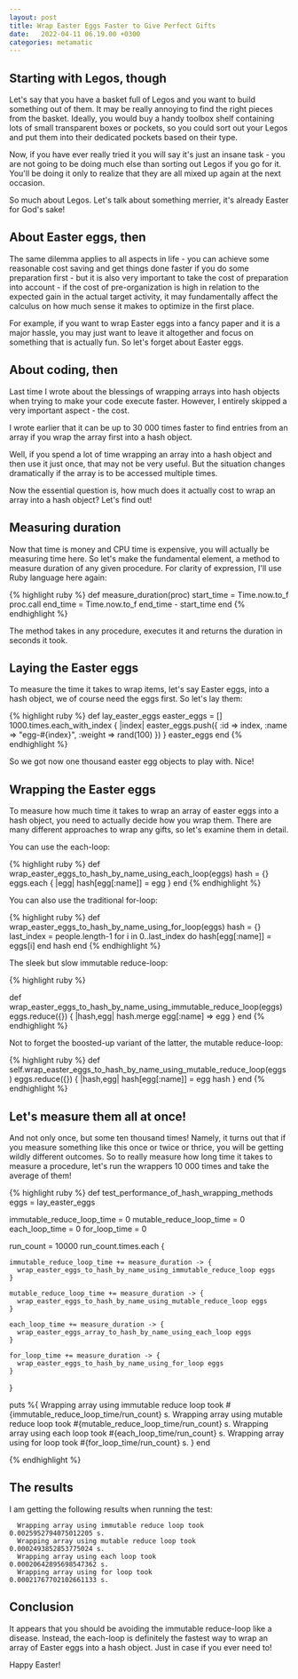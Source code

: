 ```yaml
---
layout: post
title: Wrap Easter Eggs Faster to Give Perfect Gifts 
date:   2022-04-11 06.19.00 +0300
categories: metamatic
---
```


## Starting with Legos, though

Let's say that you have a basket full of Legos and you want to
build something out of them. It may be really annoying to find the right pieces
from the basket. Ideally, you would buy a handy toolbox shelf
containing lots of small transparent boxes or pockets, 
so you could sort out your Legos and put them into their
dedicated pockets based on their type.

Now, if you have ever really tried it you will say it's just
an insane task - you are not going to be doing
much else than sorting out Legos if you go for it. You'll be doing it
only to realize that they are all mixed up again at the next occasion.

So much about Legos. Let's talk about something merrier, 
it's already Easter for God's sake!

## About Easter eggs, then

The same dilemma applies to all aspects in life - 
you can achieve some reasonable cost saving and get things done
faster if you do some preparation first - but it is also very
important to take the cost of preparation into account -
if the cost of pre-organization is high in relation to the expected gain
in the actual target activity, it may fundamentally affect the calculus
on how much sense it makes to optimize in the first place.

For example, if you want to wrap Easter eggs into a fancy paper and it is a
major hassle, you may just want to leave it altogether and focus on something that
is actually fun. So let's forget about Easter eggs.

## About coding, then

Last time I wrote about the blessings of wrapping arrays into 
hash objects when trying to make your code execute faster. However,
I entirely skipped a very important aspect - the cost.

I wrote earlier that it can be up to 30 000 times faster to find entries
from an array if you wrap the array first into a hash object.

Well, if you spend a lot of time wrapping an array into a hash object
and then use it just once, that may not be very useful. But the situation
changes dramatically if the array is to be accessed multiple times.
 
Now the essential question is, how much does it actually cost to wrap an array into 
a hash object? Let's find out!

## Measuring duration

Now that time is money and CPU time is expensive, you will actually
be measuring time here. So let's make the fundamental element,
a method to measure duration of any given procedure. For clarity
of expression, I'll use Ruby language here again:

{% highlight ruby %}
  def measure_duration(proc)
    start_time = Time.now.to_f
    proc.call
    end_time = Time.now.to_f
    end_time - start_time
  end
{% endhighlight %}

The method takes in any procedure, executes it and returns the 
duration in seconds it took.

## Laying the Easter eggs

To measure the time it takes to wrap items, let's say Easter eggs,
into a hash object, we of course need the eggs first.
So let's lay them:

{% highlight ruby %}
  def lay_easter_eggs
     easter_eggs = []
     1000.times.each_with_index { |index|
      easter_eggs.push({
        :id => index,
        :name => "egg-#{index}",
        :weight => rand(100)
      })
     }
     easter_eggs
  end
{% endhighlight %}

So we got now one thousand easter egg objects to play with. Nice!

## Wrapping the Easter eggs

To measure how much time it takes to wrap an array of easter eggs
into a hash object, you need to actually decide how you wrap them.
There are many different approaches to wrap any gifts, 
so let's examine them in detail. 

You can use the each-loop:

{% highlight ruby %}
def wrap_easter_eggs_to_hash_by_name_using_each_loop(eggs)
  hash = {}
  eggs.each { |egg|
    hash[egg[:name]] = egg
  }
end
{% endhighlight %}

You can also use the traditional for-loop:

{% highlight ruby %}
def wrap_easter_eggs_to_hash_by_name_using_for_loop(eggs)
  hash = {}
  last_index = people.length-1
  for i in 0..last_index do 
    hash[egg[:name]] = eggs[i]
  end
  hash
end
{% endhighlight %}

The sleek but slow immutable reduce-loop:

{% highlight ruby %}

def wrap_easter_eggs_to_hash_by_name_using_immutable_reduce_loop(eggs)
  eggs.reduce({}) { |hash,egg|
    hash.merge egg[:name] => egg
  }
end
{% endhighlight %}

Not to forget the boosted-up variant of the latter, the mutable reduce-loop:

{% highlight ruby %}
def self.wrap_easter_eggs_to_hash_by_name_using_mutable_reduce_loop(eggs)
  eggs.reduce({}) { |hash,egg|
    hash[egg[:name]] = egg
    hash
  }
end
{% endhighlight %}

## Let's measure them all at once!

And not only once, but some ten thousand times! Namely,
it turns out that if you measure something like this once or twice or thrice,
you will be getting wildly different outcomes. So to really
measure how long time it takes to measure a procedure, let's run the 
wrappers 10 000 times and take the average of them!

{% highlight ruby %}
def test_performance_of_hash_wrapping_methods
  eggs = lay_easter_eggs

  immutable_reduce_loop_time = 0
  mutable_reduce_loop_time = 0
  each_loop_time = 0
  for_loop_time = 0
  
  run_count = 10000
  run_count.times.each {
  
    immutable_reduce_loop_time += measure_duration -> {
      wrap_easter_eggs_to_hash_by_name_using_immutable_reduce_loop eggs
    }
    
    mutable_reduce_loop_time += measure_duration -> {
      wrap_easter_eggs_to_hash_by_name_using_mutable_reduce_loop eggs
    }
  
    each_loop_time += measure_duration -> {
      wrap_easter_eggs_array_to_hash_by_name_using_each_loop eggs
    }
    
    for_loop_time += measure_duration -> {
      wrap_easter_eggs_to_hash_by_name_using_for_loop eggs
    }
  }
  
  puts %{
    Wrapping array using immutable reduce loop took #{immutable_reduce_loop_time/run_count} s.
    Wrapping array using mutable reduce loop took   #{mutable_reduce_loop_time/run_count} s.
    Wrapping array using each loop took             #{each_loop_time/run_count} s.
    Wrapping array using for loop took              #{for_loop_time/run_count} s.
  }
end

{% endhighlight %}

## The results

I am getting the following results when running the test:
```
  Wrapping array using immutable reduce loop took 0.0025952794075012205 s.
  Wrapping array using mutable reduce loop took   0.0002493852853775024 s.
  Wrapping array using each loop took             0.00020642895698547362 s.
  Wrapping array using for loop took              0.00021767702102661133 s.
```
## Conclusion

It appears that you should be avoiding the immutable reduce-loop like a disease.
Instead, the each-loop is definitely the fastest way to wrap an array of
Easter eggs into a hash object. Just in case if you ever need to!

Happy Easter!
